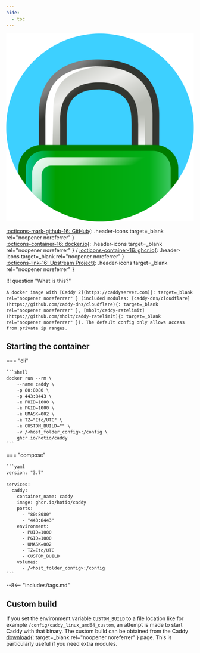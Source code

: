 ```yaml
---
hide:
  - toc
---
```


<div class="image-logo"><img src="/img/image-logos/caddy.svg" alt="logo"></div>

[:octicons-mark-github-16: GitHub](https://github.com/hotio/caddy){: .header-icons target=_blank rel="noopener noreferrer" }  
[:octicons-container-16: docker.io](https://hub.docker.com/r/hotio/caddy){: .header-icons target=_blank rel="noopener noreferrer" }
 / [:octicons-container-16: ghcr.io](https://github.com/orgs/hotio/packages/container/package/caddy){: .header-icons target=_blank rel="noopener noreferrer" }  
[:octicons-link-16: Upstream Project](https://caddyserver.com){: .header-icons target=_blank rel="noopener noreferrer" }  

!!! question "What is this?"

    A docker image with [Caddy 2](https://caddyserver.com){: target=_blank rel="noopener noreferrer" } (included modules: [caddy-dns/cloudflare](https://github.com/caddy-dns/cloudflare){: target=_blank rel="noopener noreferrer" }, [mholt/caddy-ratelimit](https://github.com/mholt/caddy-ratelimit){: target=_blank rel="noopener noreferrer" }). The default config only allows access from private ip ranges.

## Starting the container

=== "cli"

    ```shell
    docker run --rm \
        --name caddy \
        -p 80:8080 \
        -p 443:8443 \
        -e PUID=1000 \
        -e PGID=1000 \
        -e UMASK=002 \
        -e TZ="Etc/UTC" \
        -e CUSTOM_BUILD="" \
        -v /<host_folder_config>:/config \
        ghcr.io/hotio/caddy
    ```

=== "compose"

    ```yaml
    version: "3.7"

    services:
      caddy:
        container_name: caddy
        image: ghcr.io/hotio/caddy
        ports:
          - "80:8080"
          - "443:8443"
        environment:
          - PUID=1000
          - PGID=1000
          - UMASK=002
          - TZ=Etc/UTC
          - CUSTOM_BUILD
        volumes:
          - /<host_folder_config>:/config
    ```

--8<-- "includes/tags.md"

## Custom build

If you set the environment variable `CUSTOM_BUILD` to a file location like for example `/config/caddy_linux_amd64_custom`, an attempt is made to start Caddy with that binary. The custom build can be obtained from the Caddy [download](https://caddyserver.com/download){: target=_blank rel="noopener noreferrer" } page. This is particularly useful if you need extra modules.
